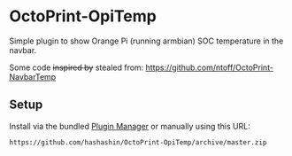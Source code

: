 # OctoPrint-OpiTemp

Simple plugin to show Orange Pi (running armbian) SOC temperature in the navbar.

Some code ~~inspired by~~ stealed from: https://github.com/ntoff/OctoPrint-NavbarTemp 

## Setup

Install via the bundled [Plugin Manager](https://github.com/foosel/OctoPrint/wiki/Plugin:-Plugin-Manager)
or manually using this URL:

    https://github.com/hashashin/OctoPrint-OpiTemp/archive/master.zip
